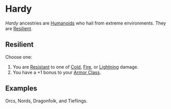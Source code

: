 # Hardy

*Hardy* ancestries are [Humanoids](../../../Resources%20for%20GMs/Creature%20Types/Humanoid.md) who hail from extreme environments. They are [Resilient](Hardy.md#Resilient).

## Resilient

Choose one:

 1. You are [Resistant](../../../Game%20Procedures/Conditions/Resistant.md) to one of [Cold](../../../Game%20Procedures/Combat/Damage%20Types/Cold.md), [Fire](../../../Game%20Procedures/Combat/Damage%20Types/Fire.md), or [Lightning](../../../Game%20Procedures/Combat/Damage%20Types/Lightning.md) damage.
 2. You have a +1 bonus to your [Armor Class](../../Derived%20Statistics/Armor%20Class.md).

## Examples

Orcs, Nords, Dragonfolk, and Tieflings.
